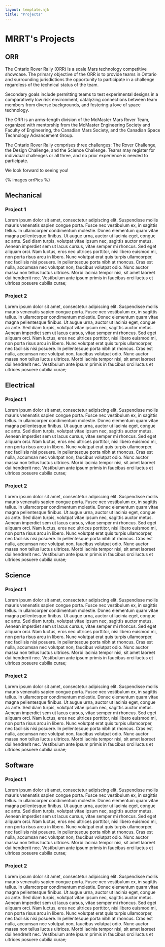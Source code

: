 ```yaml
---
layout: template.njk
title: "Projects"
---
```


MRRT's Projects
===============

ORR
---
The Ontario Rover Rally (ORR) is a scale Mars technology competitive showcase. The primary objective of the ORR is to provide teams in Ontario and surrounding jurisdictions the opportunity to participate in a challenge regardless of the technical status of the team.

Secondary goals include permitting teams to test experimental designs in a comparatively low risk environment, catalyzing connections between team members from diverse backgrounds, and fostering a love of space technology.

The ORR is an arms-length division of the McMaster Mars Rover Team, organized with mentorship from the McMaster Engineering Society and Faculty of Engineering, the Canadian Mars Society, and the Canadian Space Technology Advancement Group.

The Ontario Rover Rally comprises three challenges: The Rover Challenge, the Design Challenge, and the Science Challenge. Teams may register for individual challenges or all three, and no prior experience is needed to participate.

We look forward to seeing you!

{% images orrPics %}



Mechanical
----------
### Project 1
Lorem ipsum dolor sit amet, consectetur adipiscing elit. Suspendisse mollis mauris venenatis sapien congue porta. Fusce nec vestibulum ex, in sagittis tellus. In ullamcorper condimentum molestie. Donec elementum quam vitae magna pellentesque finibus. Ut augue urna, auctor ut lacinia eget, congue ac ante. Sed diam turpis, volutpat vitae ipsum nec, sagittis auctor metus. Aenean imperdiet sem ut lacus cursus, vitae semper mi rhoncus. Sed eget aliquam orci. Nam luctus, eros nec ultrices porttitor, nisi libero euismod mi, non porta risus arcu in libero. Nunc volutpat erat quis turpis ullamcorper, nec facilisis nisi posuere. In pellentesque porta nibh at rhoncus. Cras est nulla, accumsan nec volutpat non, faucibus volutpat odio. Nunc auctor massa non tellus luctus ultrices. Morbi lacinia tempor nisi, sit amet laoreet dui hendrerit nec. Vestibulum ante ipsum primis in faucibus orci luctus et ultrices posuere cubilia curae;

### Project 2
Lorem ipsum dolor sit amet, consectetur adipiscing elit. Suspendisse mollis mauris venenatis sapien congue porta. Fusce nec vestibulum ex, in sagittis tellus. In ullamcorper condimentum molestie. Donec elementum quam vitae magna pellentesque finibus. Ut augue urna, auctor ut lacinia eget, congue ac ante. Sed diam turpis, volutpat vitae ipsum nec, sagittis auctor metus. Aenean imperdiet sem ut lacus cursus, vitae semper mi rhoncus. Sed eget aliquam orci. Nam luctus, eros nec ultrices porttitor, nisi libero euismod mi, non porta risus arcu in libero. Nunc volutpat erat quis turpis ullamcorper, nec facilisis nisi posuere. In pellentesque porta nibh at rhoncus. Cras est nulla, accumsan nec volutpat non, faucibus volutpat odio. Nunc auctor massa non tellus luctus ultrices. Morbi lacinia tempor nisi, sit amet laoreet dui hendrerit nec. Vestibulum ante ipsum primis in faucibus orci luctus et ultrices posuere cubilia curae;



Electrical
----------
### Project 1
Lorem ipsum dolor sit amet, consectetur adipiscing elit. Suspendisse mollis mauris venenatis sapien congue porta. Fusce nec vestibulum ex, in sagittis tellus. In ullamcorper condimentum molestie. Donec elementum quam vitae magna pellentesque finibus. Ut augue urna, auctor ut lacinia eget, congue ac ante. Sed diam turpis, volutpat vitae ipsum nec, sagittis auctor metus. Aenean imperdiet sem ut lacus cursus, vitae semper mi rhoncus. Sed eget aliquam orci. Nam luctus, eros nec ultrices porttitor, nisi libero euismod mi, non porta risus arcu in libero. Nunc volutpat erat quis turpis ullamcorper, nec facilisis nisi posuere. In pellentesque porta nibh at rhoncus. Cras est nulla, accumsan nec volutpat non, faucibus volutpat odio. Nunc auctor massa non tellus luctus ultrices. Morbi lacinia tempor nisi, sit amet laoreet dui hendrerit nec. Vestibulum ante ipsum primis in faucibus orci luctus et ultrices posuere cubilia curae;

### Project 2
Lorem ipsum dolor sit amet, consectetur adipiscing elit. Suspendisse mollis mauris venenatis sapien congue porta. Fusce nec vestibulum ex, in sagittis tellus. In ullamcorper condimentum molestie. Donec elementum quam vitae magna pellentesque finibus. Ut augue urna, auctor ut lacinia eget, congue ac ante. Sed diam turpis, volutpat vitae ipsum nec, sagittis auctor metus. Aenean imperdiet sem ut lacus cursus, vitae semper mi rhoncus. Sed eget aliquam orci. Nam luctus, eros nec ultrices porttitor, nisi libero euismod mi, non porta risus arcu in libero. Nunc volutpat erat quis turpis ullamcorper, nec facilisis nisi posuere. In pellentesque porta nibh at rhoncus. Cras est nulla, accumsan nec volutpat non, faucibus volutpat odio. Nunc auctor massa non tellus luctus ultrices. Morbi lacinia tempor nisi, sit amet laoreet dui hendrerit nec. Vestibulum ante ipsum primis in faucibus orci luctus et ultrices posuere cubilia curae;



Science
----------
### Project 1
Lorem ipsum dolor sit amet, consectetur adipiscing elit. Suspendisse mollis mauris venenatis sapien congue porta. Fusce nec vestibulum ex, in sagittis tellus. In ullamcorper condimentum molestie. Donec elementum quam vitae magna pellentesque finibus. Ut augue urna, auctor ut lacinia eget, congue ac ante. Sed diam turpis, volutpat vitae ipsum nec, sagittis auctor metus. Aenean imperdiet sem ut lacus cursus, vitae semper mi rhoncus. Sed eget aliquam orci. Nam luctus, eros nec ultrices porttitor, nisi libero euismod mi, non porta risus arcu in libero. Nunc volutpat erat quis turpis ullamcorper, nec facilisis nisi posuere. In pellentesque porta nibh at rhoncus. Cras est nulla, accumsan nec volutpat non, faucibus volutpat odio. Nunc auctor massa non tellus luctus ultrices. Morbi lacinia tempor nisi, sit amet laoreet dui hendrerit nec. Vestibulum ante ipsum primis in faucibus orci luctus et ultrices posuere cubilia curae;

### Project 2
Lorem ipsum dolor sit amet, consectetur adipiscing elit. Suspendisse mollis mauris venenatis sapien congue porta. Fusce nec vestibulum ex, in sagittis tellus. In ullamcorper condimentum molestie. Donec elementum quam vitae magna pellentesque finibus. Ut augue urna, auctor ut lacinia eget, congue ac ante. Sed diam turpis, volutpat vitae ipsum nec, sagittis auctor metus. Aenean imperdiet sem ut lacus cursus, vitae semper mi rhoncus. Sed eget aliquam orci. Nam luctus, eros nec ultrices porttitor, nisi libero euismod mi, non porta risus arcu in libero. Nunc volutpat erat quis turpis ullamcorper, nec facilisis nisi posuere. In pellentesque porta nibh at rhoncus. Cras est nulla, accumsan nec volutpat non, faucibus volutpat odio. Nunc auctor massa non tellus luctus ultrices. Morbi lacinia tempor nisi, sit amet laoreet dui hendrerit nec. Vestibulum ante ipsum primis in faucibus orci luctus et ultrices posuere cubilia curae;



Software
----------
### Project 1
Lorem ipsum dolor sit amet, consectetur adipiscing elit. Suspendisse mollis mauris venenatis sapien congue porta. Fusce nec vestibulum ex, in sagittis tellus. In ullamcorper condimentum molestie. Donec elementum quam vitae magna pellentesque finibus. Ut augue urna, auctor ut lacinia eget, congue ac ante. Sed diam turpis, volutpat vitae ipsum nec, sagittis auctor metus. Aenean imperdiet sem ut lacus cursus, vitae semper mi rhoncus. Sed eget aliquam orci. Nam luctus, eros nec ultrices porttitor, nisi libero euismod mi, non porta risus arcu in libero. Nunc volutpat erat quis turpis ullamcorper, nec facilisis nisi posuere. In pellentesque porta nibh at rhoncus. Cras est nulla, accumsan nec volutpat non, faucibus volutpat odio. Nunc auctor massa non tellus luctus ultrices. Morbi lacinia tempor nisi, sit amet laoreet dui hendrerit nec. Vestibulum ante ipsum primis in faucibus orci luctus et ultrices posuere cubilia curae;

### Project 2
Lorem ipsum dolor sit amet, consectetur adipiscing elit. Suspendisse mollis mauris venenatis sapien congue porta. Fusce nec vestibulum ex, in sagittis tellus. In ullamcorper condimentum molestie. Donec elementum quam vitae magna pellentesque finibus. Ut augue urna, auctor ut lacinia eget, congue ac ante. Sed diam turpis, volutpat vitae ipsum nec, sagittis auctor metus. Aenean imperdiet sem ut lacus cursus, vitae semper mi rhoncus. Sed eget aliquam orci. Nam luctus, eros nec ultrices porttitor, nisi libero euismod mi, non porta risus arcu in libero. Nunc volutpat erat quis turpis ullamcorper, nec facilisis nisi posuere. In pellentesque porta nibh at rhoncus. Cras est nulla, accumsan nec volutpat non, faucibus volutpat odio. Nunc auctor massa non tellus luctus ultrices. Morbi lacinia tempor nisi, sit amet laoreet dui hendrerit nec. Vestibulum ante ipsum primis in faucibus orci luctus et ultrices posuere cubilia curae;